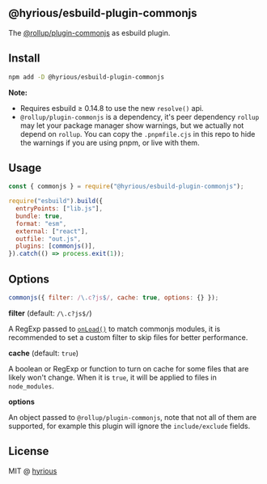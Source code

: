 ## @hyrious/esbuild-plugin-commonjs

The [@rollup/plugin-commonjs](https://github.com/rollup/plugins/blob/master/packages/commonjs) as esbuild plugin.

## Install

```bash
npm add -D @hyrious/esbuild-plugin-commonjs
```

**Note:**

- Requires esbuild &ge; 0.14.8 to use the new `resolve()` api.
- `@rollup/plugin-commonjs` is a dependency, it's peer dependency `rollup` may
  let your package manager show warnings, but we actually not depend on `rollup`.
  You can copy the `.pnpmfile.cjs` in this repo to hide the warnings if you are
  using pnpm, or live with them.

## Usage

<!-- prettier-ignore -->
```js
const { commonjs } = require("@hyrious/esbuild-plugin-commonjs");

require("esbuild").build({
  entryPoints: ["lib.js"],
  bundle: true,
  format: "esm",
  external: ["react"],
  outfile: "out.js",
  plugins: [commonjs()],
}).catch(() => process.exit(1));
```

## Options

```js
commonjs({ filter: /\.c?js$/, cache: true, options: {} });
```

**filter** (default: `/\.c?js$/`)

A RegExp passed to [`onLoad()`](https://esbuild.github.io/plugins/#on-load) to
match commonjs modules, it is recommended to set a custom filter to skip files
for better performance.

**cache** (default: `true`)

A boolean or RegExp or function to turn on cache for some files that are likely
won't change. When it is `true`, it will be applied to files in `node_modules`.

**options**

An object passed to `@rollup/plugin-commonjs`, note that not all of them are
supported, for example this plugin will ignore the `include/exclude` fields.

## License

MIT @ [hyrious](https://github.com/hyrious)
